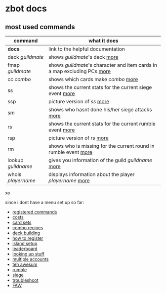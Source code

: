 # zbot docs

## most used commands

| command 				| what it does |
|--|--|
| **docs** 				| link to the helpful documentation |
| deck _guildmate_ 		| shows _guildmate_'s deck [more](deck-building) |
| fmap _guildmate_ 		| shows _guildmate_'s character and item cards in a map excluding PCs [more](deck-building) |
| cc _combo_ 			| shows which cards make _combo_ [more](combo-recipes) |
| ss 					| shows the current stats for the current siege event [more](siege) |
| ssp 					| picture version of _ss_ [more](siege) |
| sm 					| shows who hasnt done his/her siege attacks [more](siege) |
| rs 					| shows the current stats for the current rumble event [more](rumble) |
| rsp 					| picture version of _rs_ [more](rumble) |
| rm 					| shows who is missing for the current round in rumble event [more](rumble) |
| lookup _guildname_ 	| gives you information of the guild _guildname_ [more](looking-up-stuff) |
| whois _playername_ 	| displays information about the player _playername_ [more](looking-up-stuff) |

xo

since i dont have a menu set up so far:
 * [registered commands](registered-commands)
 * [costs](costs)
 * [card sets](card-sets)
 * [combo recipes](combo-recipes)
 * [deck building](deck-building)
 * [how to register](how-to-register)
 * [island setup](island-setup)
 * [leaderboard](leaderboard)
 * [looking up stuff](looking-up-stuff)
 * [multiple accounts](multiple-accounts)
 * [teh awesum](registered-commands)
 * [rumble](rumble)
 * [siege](siege)
 * [troubleshoot](troubleshoot)
 * [FAW](faq)

<!--stackedit_data:
eyJoaXN0b3J5IjpbLTE0Mzc2MjU3NjMsMTA4MjYyNjI4OCwxOD
cwOTQwMDE3LC0yODk4NjgwNTMsLTEyMDk5MzIzMDksNTk3MDYz
MjkzLDE5MjQyMjkwMzIsMTI4MjgzNTAzMCwxOTYzNzY4NDQzLD
E0OTQyNTU2MTQsLTIwNjAxMzc1MTNdfQ==
-->